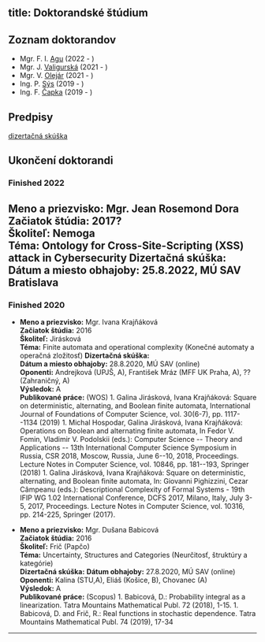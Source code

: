 title: Doktorandské štúdium
---


## Zoznam doktorandov


* Mgr. F. I. [Agu](DS_agu)  (2022 - )     
* Mgr. J. [Valigurská](DS_valigurska)    (2021 - )    
* Mgr. V. [Olejár](DS_olejar)   (2021 - )    
* Ing. P. [Sýs](DS_sys)    (2019 - )    
* Ing. F. [Čapka](DS_capka)  (2019 - )    


## Predpisy


[dizertačná skúška](https://zona.fmph.uniba.sk/fileadmin/fmfi/studium/PhD/Zasady_dizertacna_skuska_2021.pdf)



## Ukončení doktorandi


### Finished 2022

**Meno a priezvisko:** Mgr. Jean Rosemond Dora   
**Začiatok štúdia:** 2017?  
**Školiteľ:** Nemoga  
**Téma:** Ontology for Cross-Site-Scripting (XSS) attack in Cybersecurity
**Dizertačná skúška:**
**Dátum a miesto obhajoby:** 25.8.2022, MÚ SAV Bratislava
---

### Finished 2020


*  **Meno a priezvisko:** Mgr. Ivana Krajňáková   
   **Začiatok štúdia:** 2016   
   **Školiteľ:** Jirásková  
   **Téma:** Finite automata and operational complexity (Konečné automaty a operačná zložitosť) 
   **Dizertačná skúška:**    
   **Dátum a miesto obhajoby:** 28.8.2020, MÚ SAV (online)    
   **Oponenti:** Andrejková (UPJŠ, A), František Mráz (MFF UK Praha, A), ?? (Zahraničný, A)    
   **Výsledok:** A    
   **Publikované práce:** (WOS)
       1. Galina Jirásková, Ivana Krajňáková: Square on deterministic, alternating, and Boolean finite automata,
International Journal of Foundations of Computer Science, vol. 30(6-7), pp. 1117--1134 (2019)
       1. Michal Hospodar, Galina Jirásková, Ivana Krajňáková: Operations on Boolean and alternating finite automata,
In Fedor V. Fomin, Vladimir V. Podolskii (eds.): Computer Science -- Theory and Applications -- 13th International Computer Science Symposium in Russia, CSR 2018, Moscow, Russia, June 6--10, 2018, Proceedings.
Lecture Notes in Computer Science, vol. 10846, pp. 181--193, Springer (2018)
       1. Galina Jirásková, Ivana Krajňáková:  Square on deterministic, alternating, and Boolean finite automata,
In: Giovanni Pighizzini, Cezar Câmpeanu (eds.):
Descriptional Complexity of Formal Systems - 19th IFIP WG 1.02 International Conference, DCFS 2017, Milano, Italy, July 3-5, 2017, Proceedings. Lecture Notes in Computer Science, vol. 10316, pp. 214-225, Springer (2017).


*  **Meno a priezvisko:** Mgr. Dušana Babicová   
   **Začiatok štúdia:** 2016  
   **Školiteľ:** Frič (Papčo)    
   **Téma:** Uncertainty, Structures and Categories (Neurčitosť, štruktúry a kategórie)     
   **Dizertačná skúška:**
   **Dátum obhajoby:** 27.8.2020, MÚ SAV (online)   
   **Oponenti:** Kalina (STU,A), Eliáš (Košice, B), Chovanec (A)    
   **Výsledok:** A    
   **Publikované práce:** (Scopus)
       1.  Babicová, D.: Probability integral as a linearization. Tatra Mountains Mathematical Publ. 72 (2018), 1-15.
       1. Babicová, D. and Frič, R.: Real functions in stochastic dependence. Tatra Mountains Mathematical Publ. 74 (2019), 17-34

---
